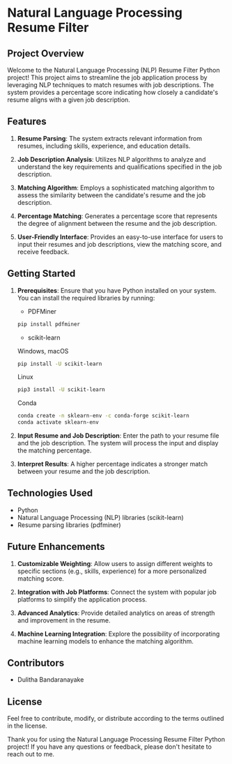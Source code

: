 # Natural Language Processing Resume Filter

## Project Overview

Welcome to the Natural Language Processing (NLP) Resume Filter Python project! This project aims to streamline the job application process by leveraging NLP techniques to match resumes with job descriptions. The system provides a percentage score indicating how closely a candidate's resume aligns with a given job description.

## Features

1. **Resume Parsing**: The system extracts relevant information from resumes, including skills, experience, and education details.

2. **Job Description Analysis**: Utilizes NLP algorithms to analyze and understand the key requirements and qualifications specified in the job description.

3. **Matching Algorithm**: Employs a sophisticated matching algorithm to assess the similarity between the candidate's resume and the job description.

4. **Percentage Matching**: Generates a percentage score that represents the degree of alignment between the resume and the job description.

5. **User-Friendly Interface**: Provides an easy-to-use interface for users to input their resumes and job descriptions, view the matching score, and receive feedback.

## Getting Started

1. **Prerequisites**: Ensure that you have Python installed on your system. You can install the required libraries by running:
   
   - PDFMiner
    ```bash
    pip install pdfminer
    ```
   - scikit-learn
   
   Windows, macOS
   ```bash
   pip install -U scikit-learn
   ```
   Linux
   ```bash
   pip3 install -U scikit-learn
   ```
   Conda
   ```bash
   conda create -n sklearn-env -c conda-forge scikit-learn
   conda activate sklearn-env
   ```
   
2. **Input Resume and Job Description**: Enter the path to your resume file and the job description. The system will process the input and display the matching percentage.

3. **Interpret Results**: A higher percentage indicates a stronger match between your resume and the job description.

## Technologies Used

- Python
- Natural Language Processing (NLP) libraries (scikit-learn)
- Resume parsing libraries (pdfminer)

## Future Enhancements

1. **Customizable Weighting**: Allow users to assign different weights to specific sections (e.g., skills, experience) for a more personalized matching score.

2. **Integration with Job Platforms**: Connect the system with popular job platforms to simplify the application process.

3. **Advanced Analytics**: Provide detailed analytics on areas of strength and improvement in the resume.

4. **Machine Learning Integration**: Explore the possibility of incorporating machine learning models to enhance the matching algorithm.

## Contributors

- Dulitha Bandaranayake

## License

Feel free to contribute, modify, or distribute according to the terms outlined in the license.

Thank you for using the Natural Language Processing Resume Filter Python project! If you have any questions or feedback, please don't hesitate to reach out to me.
